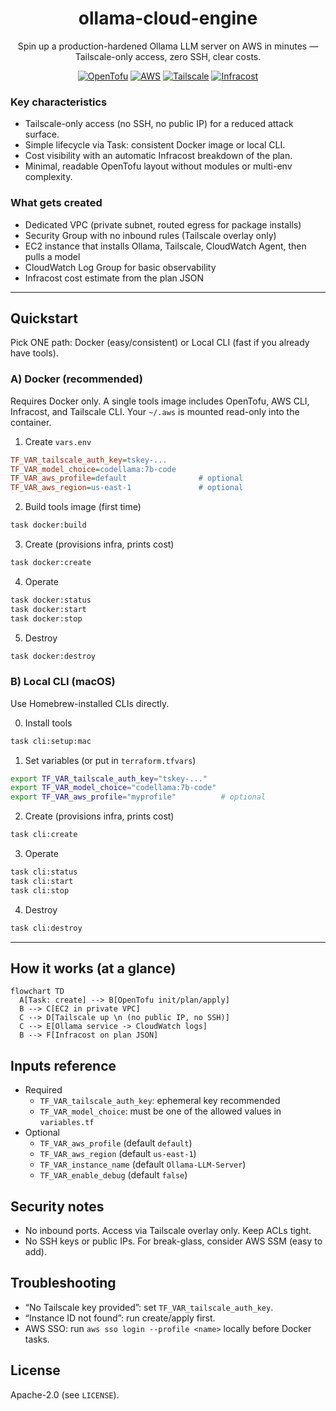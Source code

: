 <div align="center">

# ollama-cloud-engine

Spin up a production-hardened Ollama LLM server on AWS in minutes — Tailscale-only access, zero SSH, clear costs.

[![OpenTofu](https://img.shields.io/badge/IaC-OpenTofu-00B368)](https://opentofu.org) 
[![AWS](https://img.shields.io/badge/Cloud-AWS-orange)](https://aws.amazon.com) 
[![Tailscale](https://img.shields.io/badge/Access-Tailscale-28A0F0)](https://tailscale.com) 
[![Infracost](https://img.shields.io/badge/Cost-Infracost-6E56CF)](https://www.infracost.io)

</div>

### Key characteristics
- Tailscale-only access (no SSH, no public IP) for a reduced attack surface.
- Simple lifecycle via Task: consistent Docker image or local CLI.
- Cost visibility with an automatic Infracost breakdown of the plan.
- Minimal, readable OpenTofu layout without modules or multi-env complexity.

### What gets created
- Dedicated VPC (private subnet, routed egress for package installs)
- Security Group with no inbound rules (Tailscale overlay only)
- EC2 instance that installs Ollama, Tailscale, CloudWatch Agent, then pulls a model
- CloudWatch Log Group for basic observability
- Infracost cost estimate from the plan JSON

---

## Quickstart
Pick ONE path: Docker (easy/consistent) or Local CLI (fast if you already have tools).

### A) Docker (recommended)
Requires Docker only. A single tools image includes OpenTofu, AWS CLI, Infracost, and Tailscale CLI. Your `~/.aws` is mounted read-only into the container.

1) Create `vars.env`
```ini
TF_VAR_tailscale_auth_key=tskey-...
TF_VAR_model_choice=codellama:7b-code
TF_VAR_aws_profile=default                # optional
TF_VAR_aws_region=us-east-1               # optional
```

2) Build tools image (first time)
```sh
task docker:build
```

3) Create (provisions infra, prints cost)
```sh
task docker:create
```

4) Operate
```sh
task docker:status
task docker:start
task docker:stop
```

5) Destroy
```sh
task docker:destroy
```

### B) Local CLI (macOS)
Use Homebrew-installed CLIs directly.

0) Install tools
```sh
task cli:setup:mac
```

1) Set variables (or put in `terraform.tfvars`)
```sh
export TF_VAR_tailscale_auth_key="tskey-..."
export TF_VAR_model_choice="codellama:7b-code"
export TF_VAR_aws_profile="myprofile"          # optional
```

2) Create (provisions infra, prints cost)
```sh
task cli:create
```

3) Operate
```sh
task cli:status
task cli:start
task cli:stop
```

4) Destroy
```sh
task cli:destroy
```

---

## How it works (at a glance)

```mermaid
flowchart TD
  A[Task: create] --> B[OpenTofu init/plan/apply]
  B --> C[EC2 in private VPC]
  C --> D[Tailscale up \n (no public IP, no SSH)]
  C --> E[Ollama service -> CloudWatch logs]
  B --> F[Infracost on plan JSON]
```

## Inputs reference
- Required
  - `TF_VAR_tailscale_auth_key`: ephemeral key recommended
  - `TF_VAR_model_choice`: must be one of the allowed values in `variables.tf`
- Optional
  - `TF_VAR_aws_profile` (default `default`)
  - `TF_VAR_aws_region` (default `us-east-1`)
  - `TF_VAR_instance_name` (default `Ollama-LLM-Server`)
  - `TF_VAR_enable_debug` (default `false`)

## Security notes
- No inbound ports. Access via Tailscale overlay only. Keep ACLs tight.
- No SSH keys or public IPs. For break-glass, consider AWS SSM (easy to add).

## Troubleshooting
- “No Tailscale key provided”: set `TF_VAR_tailscale_auth_key`.
- “Instance ID not found”: run create/apply first.
- AWS SSO: run `aws sso login --profile <name>` locally before Docker tasks.

## License
Apache-2.0 (see `LICENSE`).


